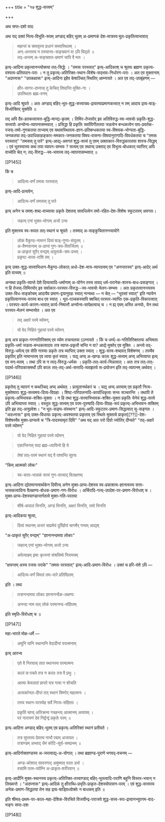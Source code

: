 +++
title = "१७ शुद्ध-सत्त्वम्"

+++

अथ सप्त-दशो वादः

अथ यद् उक्तं नित्य-विभूति-रूपम् अण्डाद् बहिर् भूतम् अ-प्रमाणकं देश-मात्रस्य मूल-प्रकृतित्वाभावात्

> महान्तं च समावृत्त्य प्रधानं समवस्थितम् ।  
अन्-अन्तस्य न तस्यान्तः-सङ्ख्यानं वा ऽपि विद्यते ॥  
तद्-अन्तम् अ-सङ्ख्यात-प्रमाणं चापि वै मतः ।

इत्य्-आदिना प्रकृत्यानन्त्योक्त्या तत्-सिद्धेः । "तमसः परस्तात्" इत्य्-आदिकाश् च श्रुतयः ब्रह्मणः प्रकृत्य-वश्यत्व-प्रतिपादन-पराः । न तु प्रकृत्य्-अतिरिक्त-स्थान-विशेष-सद्भाव-निर्धारण-पराः । अत एव मुक्तानाम् "अदघ्नासः" "उपकक्षासः" इत्य्-आदिना इहैव केषाञ्चित् स्थितिर् आम्नायते । अत एव तद्-उपबृंहणम् —

> क्षीर-सागर-दघ्नास् तु केचित् तिष्ठन्ति मुक्ति-गाः ।  
उपस्थिताः ब्रह्म-वनम्

इत्य्-आदि श्रूयते । अतः अण्डाद् बहिर्-भूत-शुद्ध-सत्त्वाख्य-द्रव्यस्याप्रमाणकत्वात् न तम् आदाय द्रव्य-षाड्-विध्योक्तिर् युक्तेति ॥

तद् अपि दैव-हतकत्वायत्त-बुद्धि-मान्द्य-कृतम् । तिमिर-तेजसोर् इव अतिविरुद्ध-स्व-भावयोः प्रकृति-शुद्ध-सत्त्वयोः अन्योन्य-व्यापनासम्भवात् । प्रसिद्धा हि प्रकृतिः सर्वाविगीततया जडत्वेन बन्धकत्वेन पाप-प्रवर्तक-रजस्-तमो-गुणकतया ताभ्याम् एव यथावस्थितत्व-ज्ञान-प्रतिबन्धकतया स्व-विषयक-भोग्यता-बुद्धि-जनकतया तद्-उपाधिकाहङ्कार-ममकार-जनकतया विषय-वासना-विषयानुरागादि-विवर्धकतया च "तमसः परस्तात्" "तमसस् तु पारे" इत्य्-आद्य्-अवगतं शुद्ध-सत्त्वं तु एवम् उक्ताकार-विरुद्धकारतया शास्त्र-सिद्धम् । एवं भूतस्यास्य कथं तया व्यापन-सम्भवः ? सत्यम् एव तथाप्य् उक्ताद् एव विभुत्व-बोधकात् व्याप्तिर् अपि वाच्येति चेत् न; तद्-विरुद्ध--स्व-भावस्य तद्-व्यापनासम्भवात् ॥

[[P145]]

किं च 

> आदित्य-वर्णं तमसः परस्तात्

इत्य्-आदि-प्रत्ययेन, 

> आदित्य-वर्णं तमसस् तु पारे

इत्य् अनेन च तमश्-शब्द-वाच्यायाः प्रकृतेः देशतस् सावधित्वेन तमो-रहित-देश-विशेषः स्फुटतरम् अवगतः। 

> जहत्य् एनां भुक्त-भोगाम् अजो ऽन्यः

इति मुक्तस्य स्व-रूपतः तत्-स्थानं च श्रूयते । तस्माद् अ-सङ्कुचितानन्त्यायोगे

> लोकं वैकुण्ठ-नामानं दिव्यं षाड्-गुण्य-संयुतम् ।  
अ-वैष्णवानाम् अ-प्राप्यं गुण-त्रय-विवर्जितम् ॥  
अ-प्राकृतं सुरैर् वन्द्यम् अयुतार्क-सम-प्रभम् ।  
प्रकृष्ट-सत्त्व-राशिं तम् ।

इत्य् उक्त-शुद्ध-सत्त्वाभिधान-वैकुण्ठ-लोकात् अधो-देश-मात्र-व्याप्तत्वम् एव "अनन्तरस्य" इत्य्-आदेर् अर्थ इति वाच्यम् ॥

अन्यथा प्रकृति-व्याप्ते देशे दिव्यत्वादि-धर्माणाम् अ-योगेन तस्य तावद् धर्म-परानेक-शास्त्र-बाध-प्रसङ्गात् । न हि तेजस्-तिमिरयोर् इव सर्वाकार-परस्पर-विरुद्ध--स्व-भावयोः मेलन-सम्भवः । अतः प्रकृतत्वानन्त्यस्य उक्त-विध-सङ्कोचम् आदायैव प्रमाण-द्वयानुग्रहः स्यात् नान्यथा — न चेत् — "भूयसां स्यात्" इति न्यायेन प्रकृतित्वानन्त्य-परस्य बाध एव स्यात् । भूत-पञ्चकस्यापि क्वचित् परस्पर-व्याप्तिः एक-प्रकृति-विकारत्वात् । परस्पर-कार्य-कारण-भावात् कार्य-निष्पत्तौ अन्योन्य-सापेक्षत्वाच् च । न ह्य् एवम् अस्ति अनयोः, येन तथा परस्पर-मेलनं सम्भाव्येत । अत एव 

> तद् अक्षरे परमे व्योमन्, 

> यो वेद निहितं गुहायां परमे व्योमन्

इत्य् अत्र प्राकृत-गगनातिरिक्तम् एव व्योम तत्रत्यतया ऽऽम्नायते । किं च धर्म्य्-अ-नतितिरिक्ततया अभिमताः प्रकृति-धर्मा जडत्व-बन्धकत्वादयः तत्र व्याप्त-प्रकृतौ सन्ति न वा? आद्ये मुक्तेर् एव मुक्तिः । अन्त्ये तद्-विरुद्ध-धर्मत्य् एव सेति नास्याः प्रकृतेः तत्र व्याप्तिर् उक्ता स्यात् । शुद्ध-सत्त्व-शब्दवत् विशेषणम् । तस्यैव प्रकृतिर् इति नामान्तरम् एव त्वया कृतं स्यात् । यद्य् अप्य् अ-खण्डः कालः शुद्ध-सत्त्वम् अप्य् अभिव्याप्त इत्य् एव मन्-मतम् । तथा ऽपि स न त्वद्-विरुद्ध-धर्मकः । प्रकृति-तत्-कार्य-भिन्नत्वात् । अतः तत्र तत्-तत्-पदार्थ-परिपाकासमर्थो ऽपि कालः तत्-तद्-अर्थ-सत्तादि-व्यवहृतये स-प्रयोजन इति तद्-व्यापनम् अर्थवत् ।

[[P146]]

प्रकृतेस् तु व्यापनं न कथञ्चिद् अप्य् अर्थवत् । प्रत्युतानर्थकरं च । यद्य् अप्य् अस्याम् एव प्रकृतौ नित्य-मुक्तेश्वराः शुद्ध-सत्त्वमय-दिव्य-विग्रहाः । शिष्ट-परिपालनादि-कार्याधिकृताः सन्तः सञ्चरन्ति । तथापि ते प्रकृत्य्-अभिभावक-शक्ति-युक्ताः । न हि तथा शुद्ध-सत्त्वाभिभावक-शक्ति-युक्ता प्रकृतिः येनेयं शुद्ध-सत्त्वे ऽपि अभिव्याप्ता स्यात् । वस्तुतः शुद्ध-सत्त्वम् एव परम-पुरुषादि-दिव्य-विग्रह-रूपं प्रकृत्य्-अभिभावन-शक्तिम् इति इह तद्-अनुप्रवेशः। "न भूत-सङ्घ-संस्थानः" इत्य्-आदि-स्फुटतर-प्रमाण-सिद्धत्वात् सु-सङ्गतः । "अदध्नासः" इत्य् उक्त-विधायाः प्रकृत्य्-अवश्यतया प्रकृताव् एव स्थितेः मुक्तत्वे प्राकृत[[??]]-देश-विशेषस्यैव मुक्त-प्राप्यत्वे च "त्रि-पादस्यामृतं दिवि" "अथ यद् अतः परो दिवो ज्योतिर् दीप्यते" "तद्-अक्षरे परमे व्योमन्"

> यो वेद निहितं गुहायां परमे व्योमन्

> एकान्तिनस् सदा ब्रह्म-ध्यायिनो हि ये

> तेषां तत्-परमं स्थानं यद् वै पश्यन्ति सूरयः 

"किम् आत्मको लोकः" 

> स्व-सत्ता-भासकं सत्त्वं गुण-सत्त्वाद् विलक्षणम् 

इत्य्-आदिना द्योतमानत्वार्थकेन दिवीत्य् अनेन मुक्त-प्राप्य-देशस्य स्व-प्रकाशत्व-ज्ञानत्वस्य सत्ता-भासकत्वादिना वैलक्षण्य-बोधक-प्रमाण-गण-विरोधः । अर्चिरादि-गत्य्-उपदेश-पर-प्रमाण-विरोधश् च । मुक्त-प्राप्य-देशस्याण्डान्तर्गतत्वे मुक्त-गति-परतया 

> शीर्ष-कपालं भिनत्ति, अण्डं भिनत्ति, अक्षरं भिनत्ति, तमो भिनत्ति

इत्य्-आदिकया श्रुत्या, 

> दिव्यं स्थानम् अजरं चाप्रमेयं दुर्विज्ञेयं चागमैर् गम्यम् आद्यम्

"अ-प्राकृतं सुरैर् वन्द्यम्" "ज्ञानानन्दमया लोकाः" 

> जहात्य् एनां भुक्त-भोगाम् अजो ऽन्यः

> अपेत्याहम् इमाः कृत्स्नां संश्रयिष्ये निरामयम्

"क्षयन्तम् अस्य रजसः पराके" "तमसः परस्तात्" इत्य्-आदि-प्रमाण-विरोधः । उक्तं च हरि-वंशे ऽपि — 

> आदित्य-वर्णं विमलं तमः-पारे प्रतिष्ठितम्

इति । तथा 

> तत्रानन्दमया लोकाः ज्ञानानन्दैक-लक्षणाः 

> अनन्दा नाम तल् लोकं परमानन्द-संज्ञितम्

इति स्मृति-विरोधश् च ॥

[[P147]]

महा-भारते मोक्ष-धर्मे — 

> अमूनि यानि स्थानानि वेदादीनां परात्मनाम् 

इत्य् आरभ्य 

> एते वै निरयास् तात स्थानस्य परमात्मनः 

> कालं स पचते तत्र न कालः तत्र वै प्रभुः ।

> आत्मा केवलतां प्राप्तो यत्र गत्वा न शोचति 

> अत्यर्कानल-दीप्तं तत् स्थानं विष्णोर् महात्मनः । 

> तस्य स्थान-परस्येह सर्वे निरय-संज्ञिताः ।

> प्रकृतिं चाप्य् अतिक्रम्य गच्छन्त्य् आत्मानम् अव्ययम् ।  
परं नारायणं देवं निर्द्वन्द्वं प्रकृतेः परम् ॥

इत्य्-आदिना अण्डाद् बहिर्-भूतम् एव प्रकृत्य्-अतिरिक्तं स्थानं प्रतीयते ।

> तत्र सुप्तस्य देवस्य नाभौ पद्मम् अजायत ।  
तत्राण्डम् अभवद् धैमं कोटि-सूर्य-समप्रभम् ॥

इत्य्-आदिनोक्ताण्डस्य अ-जरत्वाद्य्-अ-योगात् । तथा ब्रह्माण्ड-पुराणे भगवद्-वचनम् —

> अण्ड-कोशात् सावरणाद् अमुष्मात् परतः प्रभो ।  
वसामि परम-व्योम्नि अ-प्राकृत-शरीरवान् ॥

इत्य्-आदीनि मुक्त-स्थानस्य प्रकृत्य्-अतिरिक्त-तत्त्वाण्डाद् बहिर्-भूतत्वादि-पराणि बहूनि विस्तर-भयान् न लिख्यन्ते । "अदघ्नासः" इत्य्-आदिकं तु क्षीराब्धि-प्रभृति-प्राकृत-देशस्योपासन-परम् । एवं शुद्ध-सत्त्वस्य अनेक-प्रमाण-सिद्धतया तेन सह द्रव्य-षाड्विध्योक्तेः न बाधकम् इति ॥

इति श्रीमत्-प्रथम-पर-काल-महा-देशिक-विरचिते विजयीन्द्र-पराजये शुद्ध-सत्त्व-रूप-द्रव्यानभ्युपगम-वाद-भङ्गः सप्त-दशः

[[P148]]